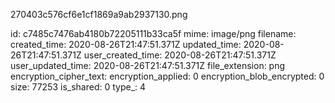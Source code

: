 270403c576cf6e1cf1869a9ab2937130.png

id: c7485c7476ab4180b72205111b33ca5f
mime: image/png
filename: 
created_time: 2020-08-26T21:47:51.371Z
updated_time: 2020-08-26T21:47:51.371Z
user_created_time: 2020-08-26T21:47:51.371Z
user_updated_time: 2020-08-26T21:47:51.371Z
file_extension: png
encryption_cipher_text: 
encryption_applied: 0
encryption_blob_encrypted: 0
size: 77253
is_shared: 0
type_: 4
